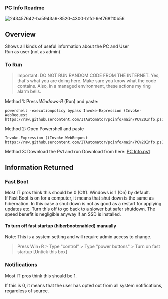 ### PC Info Readme
 ![243457642-ba5943a6-8520-4300-b1fd-6ef768f10b56](https://github.com/ITAutomator/PCInfo/assets/135157036/944be711-5fb2-4f79-bee6-504ac1f394b5)

## Overview
Shows all kinds of useful information about the PC and User<br>
Run as user (not as admin)

### To Run

> Important: DO NOT RUN RANDOM CODE FROM THE INTERNET.  Yes, that's what you are doing here.  Make sure you know what the code contains.  Also, in a managed environment, these actions my ring alarm bells.

Method 1: Press _Windows-R_ (Run) and paste:

    powershell -executionpolicy bypass Invoke-Expression (Invoke-WebRequest https://raw.githubusercontent.com/ITAutomator/pcinfo/main/PC%20Info.ps1).Content

Method 2: Open Powershell and paste

    Invoke-Expression ((Invoke-WebRequest https://raw.githubusercontent.com/ITAutomator/pcinfo/main/PC%20Info.ps1).Content)

Method 3: Download the Ps1 and run
Download from here: [PC Info.ps1](https://raw.githubusercontent.com/ITAutomator/PCInfo/main/PC%20Info.ps1)

## Information Returned

### Fast Boot
Most IT pros think this should be 0 (Off). Windows is 1 (On) by default.<br>
If Fast Boot is on for a computer, it means that shut down is the same as hibernation. In this case a shut down is not as good as a restart for applying updates etc. 
Turn this off to go back to a slower but safer shutdown.  The speed benefit is negligible anyway if an SSD is installed.
<br>
#### To turn off fast startup (hiberbootenabled) manually <br>
Note: This is a system setting and will require admin access to change. <br>

> Press Win+R > Type "control" > Type "power buttons" > Turn on fast
> startup [Untick this box]



### Notifications
Most IT pros think this should be 1.

If this is 0, it means that the user has opted out from all system notifications, regardless of source.

